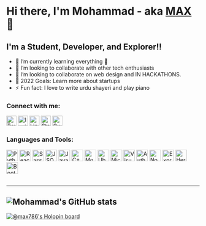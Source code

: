 
<link rel="stylesheet" href="https://cdn.jsdelivr.net/gh/devicons/devicon@v2.15.1/devicon.min.css">

# Hi there, I'm Mohammad - aka [MAX](https://twitter.com/max_78653) 👋 

## I'm a Student, Developer, and Explorer!!

- 🌱 I’m currently learning everything 🤣
- 👯 I’m looking to collaborate with other tech enthusiasts 
- 💞️ I’m looking to collaborate on web design and IN HACKATHONS.
- 🥅 2022 Goals: Learn more about startups
- ⚡ Fun fact: I love to write urdu shayeri and play piano

### Connect with me:

[<img src="https://edent.github.io/SuperTinyIcons/images/svg/twitter.svg" width="26px" title="Twitter" />](https://twitter.com/max_78653)
[<img src="https://edent.github.io/SuperTinyIcons/images/svg/instagram.svg" width="26px" title="Instagram" />](https://instagram.com/stilltenacious)
[<img src="https://edent.github.io/SuperTinyIcons/images/svg/linkedin.svg" width="26px" title="LinkedIn" />](https://www.linkedin.com/in/mohammad-hussain-8664a022a/)
[<img src="https://edent.github.io/SuperTinyIcons/images/svg/stackoverflow.svg" width="26px" title="StackOverflow" />](https://stackoverflow.com/users/20174042/mohammad-hussain)
[<img src="https://edent.github.io/SuperTinyIcons/images/svg/quora.svg" width="26px" title="Quora"/>](https://www.quora.com/profile/Mohammad-Hussain-181)

### Languages and Tools:

<img src="https://edent.github.io/SuperTinyIcons/images/svg/python.svg" width="30px" title="Python" /> <img src="https://edent.github.io/SuperTinyIcons/images/svg/react.svg" width="30" title="React" /> <img src="https://edent.github.io/SuperTinyIcons/images/svg/sass.svg" width="30" title="Sass" /> <img src="https://edent.github.io/SuperTinyIcons/images/svg/json.svg" width="30" title="JSON" /> <img src="https://edent.github.io/SuperTinyIcons/images/svg/javascript.svg" width="30" title="JavaScript" /> <img src="https://edent.github.io/SuperTinyIcons/images/svg/cplusplus.svg" width="30" title="C++"/> <img src="https://cdn.jsdelivr.net/gh/devicons/devicon/icons/mongodb/mongodb-original-wordmark.svg" width="30" title="MongoDB" /> <img src="https://edent.github.io/SuperTinyIcons/images/svg/ubuntu.svg" width="30" title="Ubuntu" /> <img src="https://edent.github.io/SuperTinyIcons/images/svg/windows.svg" width="30" title="Microsoft Windows" /> <img src="https://edent.github.io/SuperTinyIcons/images/svg/visualstudiocode.svg" width="30" title="Visual Studio Code" /> <img src="https://edent.github.io/SuperTinyIcons/images/svg/auth0.svg" width="30" title="Auth0" /> <img src="https://cdn.jsdelivr.net/gh/devicons/devicon/icons/nodejs/nodejs-original.svg" width="30" title="Nodejs" /> <img src="https://cdn.jsdelivr.net/gh/devicons/devicon/icons/express/express-original-wordmark.svg" width="30" title="Express" /> <img src="https://cdn.jsdelivr.net/gh/devicons/devicon/icons/heroku/heroku-plain-wordmark.svg" width="30" title="Heroku" /> <img src="https://cdn.jsdelivr.net/gh/devicons/devicon/icons/bootstrap/bootstrap-original.svg" width="30" title="Bootstrap" />
<br />
<br />

---
![Mohammad's GitHub stats](https://github-readme-stats.vercel.app/api?username=MAX-786) 
---
[![@max786's Holopin board](https://holopin.me/max786)](https://holopin.io/@max786)
<!---
MAX-786/MAX-786 is a ✨ special ✨ repository because its `README.md` (this file) appears on your GitHub profile.
You can click the Preview link to take a look at your changes.
--->
